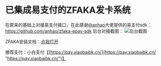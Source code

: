 # 已集成易支付的ZFAKA发卡系统
在原来的基础上对接易支付接口，在此感谢[@anhao](https://github.com/anhao/ "@anhao")大佬提供的易支付sdk：https://github.com/anhao/zfaka-epay-sdk
后台对接截图：
![后台截图](https://www.xiaobaibk.cn/forum.php?mod=attachment&aid=MjQwNnwyYjQ5OWRjMHwxNTY2MDYzOTQ1fDF8MzczNA%3D%3D&noupdate=yes"后台截图")

ZFAKA安装文档：[点我打开](安装说明.md "点我打开")

推荐支付：小白支付【[https://pay.xiaobaibk.cn/](https://pay.xiaobaibk.cn/ "https://pay.xiaobaibk.cn/")】